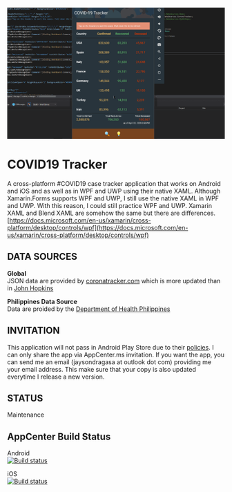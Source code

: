 ![](https://raw.githubusercontent.com/jaysonragasa/jaraimages/master/COVID19Tracker/prev.gif)

# COVID19 Tracker
A cross-platform #COVID19 case tracker application that works on Android and iOS and as well as in WPF and UWP using their native XAML. Although Xamarin.Forms supports WPF and UWP, I still use the native XAML in WPF and UWP. With this reason, I could still practice WPF and UWP. Xamarin XAML and Blend XAML are somehow the same but there are differences. [https://docs.microsoft.com/en-us/xamarin/cross-platform/desktop/controls/wpf](https://docs.microsoft.com/en-us/xamarin/cross-platform/desktop/controls/wpf)
  
## DATA SOURCES
**Global**  
JSON data are provided by [coronatracker.com](https://www.coronatracker.com/) which is more updated than in [John Hopkins](https://gisanddata.maps.arcgis.com/apps/opsdashboard/index.html#/bda7594740fd40299423467b48e9ecf6)
  
**Philippines Data Source**  
Data are proided by the [Department of Health Philippines](https://drive.google.com/drive/folders/10VkiUA8x7TS2jkibhSZK1gmWxFM-EoZP)

## INVITATION  
This application will not pass in Android Play Store due to their [policies](https://play.google.com/about/restricted-content/inappropriate-content/). I can only share the app via AppCenter.ms invitation. If you want the app, you can send me an email (jaysondragasa at outlook dot com) providing me your email address. This make sure that your copy is also updated everytime I release a new version.
  
## STATUS
Maintenance

## AppCenter Build Status
Android  
[![Build status](https://build.appcenter.ms/v0.1/apps/31051ff6-887b-43d9-a0e1-0afbd74cad41/branches/master/badge?random)](https://appcenter.ms)
  
iOS  
[![Build status](https://build.appcenter.ms/v0.1/apps/55864191-1bfe-4b9b-a2fe-af222733828a/branches/master/badge)](https://appcenter.ms)

